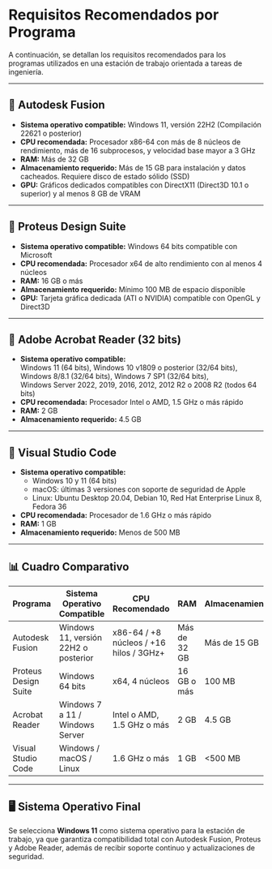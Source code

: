 # Requisitos Recomendados por Programa

A continuación, se detallan los requisitos recomendados para los programas utilizados en una estación de trabajo orientada a tareas de ingeniería.

---

## 🔧 Autodesk Fusion

- **Sistema operativo compatible:** Windows 11, versión 22H2 (Compilación 22621 o posterior)
- **CPU recomendada:** Procesador x86-64 con más de 8 núcleos de rendimiento, más de 16 subprocesos, y velocidad base mayor a 3 GHz
- **RAM:** Más de 32 GB
- **Almacenamiento requerido:** Más de 15 GB para instalación y datos cacheados. Requiere disco de estado sólido (SSD)
- **GPU:** Gráficos dedicados compatibles con DirectX11 (Direct3D 10.1 o superior) y al menos 8 GB de VRAM

---

## 🔧 Proteus Design Suite

- **Sistema operativo compatible:** Windows 64 bits compatible con Microsoft
- **CPU recomendada:** Procesador x64 de alto rendimiento con al menos 4 núcleos
- **RAM:** 16 GB o más
- **Almacenamiento requerido:** Mínimo 100 MB de espacio disponible
- **GPU:** Tarjeta gráfica dedicada (ATI o NVIDIA) compatible con OpenGL y Direct3D

---

## 🔧 Adobe Acrobat Reader (32 bits)

- **Sistema operativo compatible:**  
  Windows 11 (64 bits), Windows 10 v1809 o posterior (32/64 bits), Windows 8/8.1 (32/64 bits), Windows 7 SP1 (32/64 bits),  
  Windows Server 2022, 2019, 2016, 2012, 2012 R2 o 2008 R2 (todos 64 bits)
- **CPU recomendada:** Procesador Intel o AMD, 1.5 GHz o más rápido
- **RAM:** 2 GB
- **Almacenamiento requerido:** 4.5 GB

---

## 🔧 Visual Studio Code

- **Sistema operativo compatible:**  
  - Windows 10 y 11 (64 bits)  
  - macOS: últimas 3 versiones con soporte de seguridad de Apple  
  - Linux: Ubuntu Desktop 20.04, Debian 10, Red Hat Enterprise Linux 8, Fedora 36
- **CPU recomendada:** Procesador de 1.6 GHz o más rápido
- **RAM:** 1 GB
- **Almacenamiento requerido:** Menos de 500 MB

---

## 📊 Cuadro Comparativo

| Programa             | Sistema Operativo Compatible                  | CPU Recomendado                                 | RAM          | Almacenamiento | GPU Requerida                      |
|----------------------|-----------------------------------------------|--------------------------------------------------|--------------|----------------|------------------------------------|
| Autodesk Fusion      | Windows 11, versión 22H2 o posterior          | x86-64 / +8 núcleos / +16 hilos / 3GHz+         | Más de 32 GB | Más de 15 GB    | Dedicada, +8 GB VRAM, DirectX11    |
| Proteus Design Suite | Windows 64 bits                               | x64, 4 núcleos                                   | 16 GB o más  | 100 MB         | Dedicada, OpenGL / Direct3D        |
| Acrobat Reader       | Windows 7 a 11 / Windows Server               | Intel o AMD, 1.5 GHz o más                       | 2 GB         | 4.5 GB          | No requiere                        |
| Visual Studio Code   | Windows / macOS / Linux                       | 1.6 GHz o más                                    | 1 GB         | <500 MB         | No requiere                        |

---

## 🖥️ Sistema Operativo Final

Se selecciona **Windows 11** como sistema operativo para la estación de trabajo, ya que garantiza compatibilidad total con Autodesk Fusion, Proteus y Adobe Reader, además de recibir soporte continuo y actualizaciones de seguridad.
